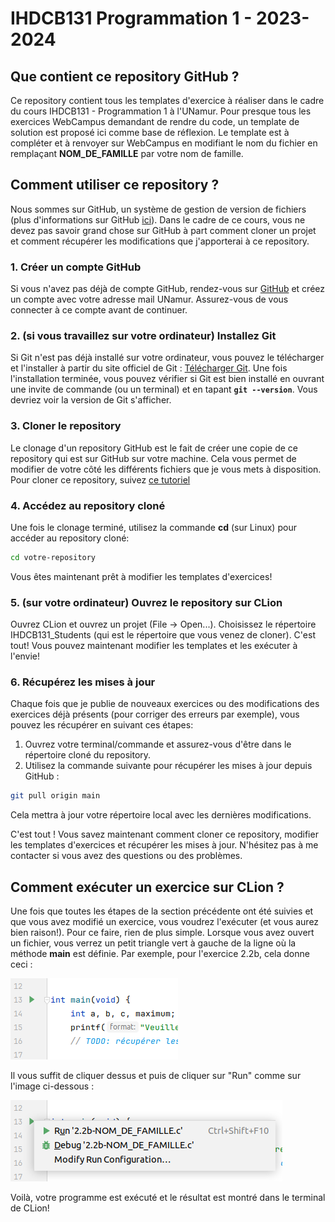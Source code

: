 # IHDCB131 Programmation 1 - 2023-2024

## Que contient ce repository GitHub ?

Ce repository contient tous les templates d'exercice à réaliser dans le cadre du cours IHDCB131 - Programmation 1 à l'UNamur. Pour presque tous les exercices WebCampus demandant de rendre du code, un template de solution est proposé ici comme base de réflexion. Le template est à compléter et à renvoyer sur WebCampus en modifiant le nom du fichier en remplaçant **NOM_DE_FAMILLE** par votre nom de famille.

## Comment utiliser ce repository ?

Nous sommes sur GitHub, un système de gestion de version de fichiers (plus d'informations sur GitHub [ici](https://docs.github.com/fr/get-started)). Dans le cadre de ce cours, vous ne devez pas savoir grand chose sur GitHub à part comment cloner un projet et comment récupérer les modifications que j'apporterai à ce repository.

### 1. Créer un compte GitHub

Si vous n'avez pas déjà de compte GitHub, rendez-vous sur [GitHub](https://github.com/) et créez un compte avec votre adresse mail UNamur. Assurez-vous de vous connecter à ce compte avant de continuer.

### 2. (si vous travaillez sur votre ordinateur) Installez Git

Si Git n'est pas déjà installé sur votre ordinateur, vous pouvez le télécharger et l'installer à partir du site officiel de Git : [Télécharger Git](https://git-scm.com/downloads). Une fois l'installation terminée, vous pouvez vérifier si Git est bien installé en ouvrant une invite de commande (ou un terminal) et en tapant **`git --version`**. Vous devriez voir la version de Git s'afficher.

### 3. Cloner le repository

Le clonage d'un repository GitHub est le fait de créer une copie de ce repository qui est sur GitHub sur votre machine. Cela vous permet de modifier de votre côté les différents fichiers que je vous mets à disposition. Pour cloner ce repository, suivez [ce tutoriel](https://docs.github.com/fr/repositories/creating-and-managing-repositories/cloning-a-repository?tool=webui#cloning-a-repository)

### 4. Accédez au repository cloné

Une fois le clonage terminé, utilisez la commande **cd** (sur Linux) pour accéder au repository cloné:
```bash
cd votre-repository
```
Vous êtes maintenant prêt à modifier les templates d'exercices!

### 5. (sur votre ordinateur) Ouvrez le repository sur CLion

Ouvrez CLion et ouvrez un projet (File -> Open...). Choisissez le répertoire IHDCB131_Students (qui est le répertoire que vous venez de cloner). C'est tout! Vous pouvez maintenant modifier les templates et les exécuter à l'envie!

### 6. Récupérez les mises à jour

Chaque fois que je publie de nouveaux exercices ou des modifications des exercices déjà présents (pour corriger des erreurs par exemple), vous pouvez les récupérer en suivant ces étapes:

1. Ouvrez votre terminal/commande et assurez-vous d'être dans le répertoire cloné du repository.
2. Utilisez la commande suivante pour récupérer les mises à jour depuis GitHub :
```bash
git pull origin main
```

Cela mettra à jour votre répertoire local avec les dernières modifications.

C'est tout ! Vous savez maintenant comment cloner ce repository, modifier les templates d'exercices et récupérer les mises à jour. N'hésitez pas à me contacter si vous avez des questions ou des problèmes.

## Comment exécuter un exercice sur CLion ?

Une fois que toutes les étapes de la section précédente ont été suivies et que vous avez modifié un exercice, vous voudrez l'exécuter (et vous aurez bien raison!). Pour ce faire, rien de plus simple. Lorsque vous avez ouvert un fichier, vous verrez un petit triangle vert à gauche de la ligne où la méthode **main** est définie. Par exemple, pour l'exercice 2.2b, cela donne ceci :

![img.png](images/start-main.png)

Il vous suffit de cliquer dessus et puis de cliquer sur "Run" comme sur l'image ci-dessous :

![img.png](images/click-run.png)

Voilà, votre programme est exécuté et le résultat est montré dans le terminal de CLion!